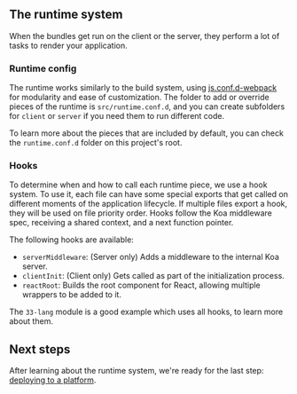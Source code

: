 The runtime system
------------------

When the bundles get run on the client or the server, they perform a lot of tasks to render your application.


### Runtime config

The runtime works similarly to the build system, using [js.conf.d-webpack](https://www.npmjs.com/package/js.conf.d-webpack) for modularity and ease of customization. The folder to add or override pieces of the runtime is `src/runtime.conf.d`, and you can create subfolders for `client` or `server` if you need them to run different code.

To learn more about the pieces that are included by default, you can check the `runtime.conf.d` folder on this project's root.


### Hooks

To determine when and how to call each runtime piece, we use a hook system. To use it, each file can have some special exports that get called on different moments of the application lifecycle. If multiple files export a hook, they will be used on file priority order. Hooks follow the Koa middleware spec, receiving a shared context, and a next function pointer.

The following hooks are available:
- `serverMiddleware`: (Server only) Adds a middleware to the internal Koa server.
- `clientInit`: (Client only) Gets called as part of the initialization process.
- `reactRoot`: Builds the root component for React, allowing multiple wrappers to be added to it.

The `33-lang` module is a good example which uses all hooks, to learn more about them.


Next steps
----------

After learning about the runtime system, we're ready for the last step: [deploying to a platform](deploying).
